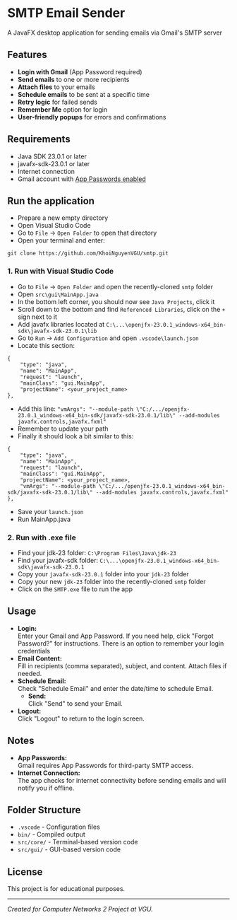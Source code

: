 # SMTP Email Sender

A JavaFX desktop application for sending emails via Gmail's SMTP server

## Features

- **Login with Gmail** (App Password required)
- **Send emails** to one or more recipients
- **Attach files** to your emails
- **Schedule emails** to be sent at a specific time
- **Retry logic** for failed sends
- **Remember Me** option for login
- **User-friendly popups** for errors and confirmations

## Requirements

- Java SDK 23.0.1 or later
- javafx-sdk-23.0.1 or later
- Internet connection
- Gmail account with [App Passwords enabled](https://myaccount.google.com/apppasswords)

## Run the application

- Prepare a new empty directory
- Open Visual Studio Code
- Go to `File` -> `Open Folder` to open that directory
- Open your terminal and enter: 
```
git clone https://github.com/KhoiNguyenVGU/smtp.git
```

### 1. Run with Visual Studio Code
 
- Go to `File` -> `Open Folder` and open the recently-cloned `smtp` folder
- Open `src\gui\MainApp.java`
- In the bottom left corner, you should now see `Java Projects`, click it
- Scroll down to the bottom and find `Referenced Libraries`, click on the `+` sign next to it
- Add javafx libraries located at `C:\...\openjfx-23.0.1_windows-x64_bin-sdk\javafx-sdk-23.0.1\lib`
- Go to `Run` -> `Add Configuration` and open `.vscode\launch.json`
- Locate this section:
```
{
    "type": "java",
    "name": "MainApp",
    "request": "launch",
    "mainClass": "gui.MainApp",
    "projectName": <your_project_name>
},
```
- Add this line:
`"vmArgs": "--module-path \"C:/.../openjfx-23.0.1_windows-x64_bin-sdk/javafx-sdk-23.0.1/lib\" --add-modules javafx.controls,javafx.fxml"`
- Remember to update your path
- Finally it should look a bit similar to this:
```
{
    "type": "java",
    "name": "MainApp",
    "request": "launch",
    "mainClass": "gui.MainApp",
    "projectName": <your_project_name>,
    "vmArgs": "--module-path \"C:/.../openjfx-23.0.1_windows-x64_bin-sdk/javafx-sdk-23.0.1/lib\" --add-modules javafx.controls,javafx.fxml"
},
```
- Save your `launch.json`
- Run MainApp.java

### 2. Run with .exe file
- Find your jdk-23 folder: `C:\Program Files\Java\jdk-23`
- Find your javafx-sdk folder: `C:\...\openjfx-23.0.1_windows-x64_bin-sdk\javafx-sdk-23.0.1`
- Copy your `javafx-sdk-23.0.1` folder into your `jdk-23` folder
- Copy your new `jdk-23` folder into the recently-cloned `smtp` folder
- Click on the `SMTP.exe` file to run the app


## Usage

- **Login:**  
  Enter your Gmail and App Password. If you need help, click "Forgot Password?" for instructions. There is an option to remember your login credentials
- **Email Content:**  
  Fill in recipients (comma separated), subject, and content. Attach files if needed.
- **Schedule Email:**  
  Check "Schedule Email" and enter the date/time to schedule Email.
  - **Send:**  
  Click "Send" to send your Email.
- **Logout:**  
  Click "Logout" to return to the login screen.

## Notes

- **App Passwords:**  
  Gmail requires App Passwords for third-party SMTP access.
- **Internet Connection:**  
  The app checks for internet connectivity before sending emails and will notify you if offline.

## Folder Structure

- `.vscode` - Configuration files
- `bin/` - Compiled output
- `src/core/` - Terminal-based version code
- `src/gui/` - GUI-based version code


## License

This project is for educational purposes.

---

*Created for Computer Networks 2 Project at VGU.*
